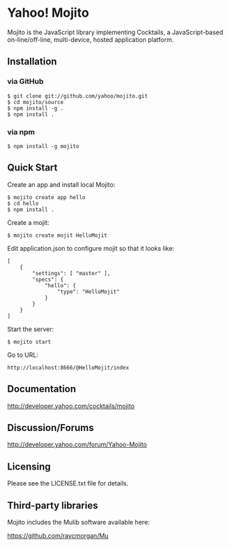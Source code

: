 # Yahoo! Mojito

Mojito is the JavaScript library implementing Cocktails, a JavaScript-based
on-line/off-line, multi-device, hosted application platform.

## Installation

### via GitHub

    $ git clone git://github.com/yahoo/mojito.git
    $ cd mojito/source
    $ npm install -g .
    $ npm install .

### via npm

    $ npm install -g mojito

## Quick Start

Create an app and install local Mojito:

    $ mojito create app hello
    $ cd hello
    $ npm install .

Create a mojit:

    $ mojito create mojit HelloMojit

Edit application.json to configure mojit so that it looks like:

    [
        {
            "settings": [ "master" ],
            "specs": {
                "hello": {
                    "type": "HelloMojit"
                }
            }
        }
    ]

Start the server:

    $ mojito start

Go to URL:

    http://localhost:8666/@HelloMojit/index

## Documentation

http://developer.yahoo.com/cocktails/mojito

## Discussion/Forums

http://developer.yahoo.com/forum/Yahoo-Mojito

## Licensing

Please see the LICENSE.txt file for details.

## Third-party libraries

Mojito includes the Mulib software available here:

https://github.com/raycmorgan/Mu

